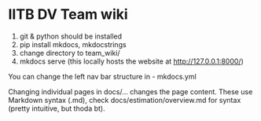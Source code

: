 # IITB DV Team wiki

1. git & python should be installed
2. pip install mkdocs, mkdocstrings
3. change directory to team_wiki/
4. mkdocs serve (this locally hosts the website at http://127.0.0.1:8000/)


You can change the left nav bar structure in - mkdocs.yml

Changing individual pages in docs/... changes the page content. These use Markdown syntax (.md), check docs/estimation/overview.md for syntax (pretty intuitive, but thoda bt).